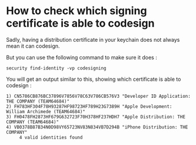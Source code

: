 # How to check which signing certificate is able to codesign

Sadly, having a distribution certificate in your keychain does not always mean it can codesign.

But you can use the following command to make sure it does :

```no-highlight
security find-identity -vp codesigning
```

You will get an output similar to this, showing which certificate is able to codesign :

```no-highlight
1) CN5786CB876BC37896V7856V78C63V786CB576V3 "Developer ID Application: THE COMPANY (TEAM64684)"
2) FH783HF304F78H93287HF98723HF789H23G7389H "Apple Development: William Archimede (TEAM64684)"
3) FH0478FH2873HF679G632723F70H378HF237HDH7 "Apple Distribution: THE COMPANY (TEAM64684)"
4) VB0378B87B34N0D98VY65723NV83N834VB7D294B "iPhone Distribution: THE COMPANY"
     4 valid identities found
```